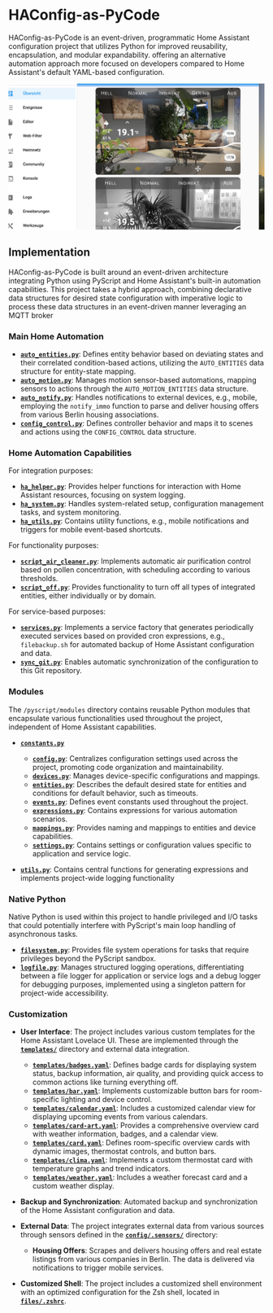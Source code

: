 # HAConfig-as-PyCode

HAConfig-as-PyCode is an event-driven, programmatic Home Assistant configuration project that utilizes Python for improved reusability, encapsulation, and modular expandability. 
offering an alternative automation approach more focused on developers compared to Home Assistant's default YAML-based configuration.

![Desktop](www/overview-desktop.png)

## Implementation

HAConfig-as-PyCode is built around an event-driven architecture integrating Python using PyScript and Home Assistant's built-in automation capabilities. This project takes a hybrid approach, combining declarative data structures for desired state configuration with imperative logic to process these data structures in an event-driven manner leveraging an MQTT broker 


### Main Home Automation

- **[`auto_entities.py`](pyscript/auto_entities.py)**: Defines entity behavior based on deviating states and their correlated condition-based actions, utilizing the `AUTO_ENTITIES` data structure for entity-state mapping.
- **[`auto_motion.py`](pyscript/auto_motion.py)**: Manages motion sensor-based automations, mapping sensors to actions through the `AUTO_MOTION_ENTITIES` data structure.
- **[`auto_notify.py`](pyscript/auto_notify.py)**: Handles notifications to external devices, e.g., mobile, employing the `notify_immo` function to parse and deliver housing offers from various Berlin housing associations.
- **[`config_control.py`](pyscript/config_control.py)**: Defines controller behavior and maps it to scenes and actions using the `CONFIG_CONTROL` data structure.

### Home Automation Capabilities

For integration purposes:
- **[`ha_helper.py`](pyscript/scripts/ha_helper.py)**: Provides helper functions for interaction with Home Assistant resources, focusing on system logging.
- **[`ha_system.py`](pyscript/scripts/ha_system.py)**: Handles system-related setup, configuration management tasks, and system monitoring.
- **[`ha_utils.py`](pyscript/scripts/ha_utils.py)**: Contains utility functions, e.g., mobile notifications and triggers for mobile event-based shortcuts.

For functionality purposes:
- **[`script_air_cleaner.py`](pyscript/scripts/script_air_cleaner.py)**: Implements automatic air purification control based on pollen concentration, with scheduling according to various thresholds.
- **[`script_off.py`](pyscript/scripts/script_off.py)**: Provides functionality to turn off all types of integrated entities, either individually or by domain.

For service-based purposes:
- **[`services.py`](pyscript/apps/services.py)**: Implements a service factory that generates periodically executed services based on provided cron expressions, e.g., `filebackup.sh` for automated backup of Home Assistant configuration and data.
- **[`sync_git.py`](pyscript/apps/sync_git.py)**: Enables automatic synchronization of the configuration to this Git repository.

### Modules

The `/pyscript/modules` directory contains reusable Python modules that encapsulate various functionalities used throughout the project, independent of Home Assistant capabilities.

- **[`constants.py`](pyscript/modules/constants.py)**
    - **[`config.py`](pyscript/modules/constants/config.py)**: Centralizes configuration settings used across the project, promoting code organization and maintainability.
    - **[`devices.py`](pyscript/modules/constants/devices.py)**: Manages device-specific configurations and mappings.
    - **[`entities.py`](pyscript/modules/constants/entities.py)**: Describes the default desired state for entities and conditions for default behavior, such as timeouts.
    - **[`events.py`](pyscript/modules/constants/events.py)**: Defines event constants used throughout the project.
    - **[`expressions.py`](pyscript/modules/constants/expressions.py)**: Contains expressions for various automation scenarios.
    - **[`mappings.py`](pyscript/modules/constants/mappings.py)**: Provides naming and mappings to entities and device capabilities.
    - **[`settings.py`](pyscript/modules/constants/settings.py)**: Contains settings or configuration values specific to application and service logic.

- **[`utils.py`](pyscript/modules/utils.py)**: Contains central functions for generating expressions and implements project-wide logging functionality

### Native Python

Native Python is used within this project to handle privileged and I/O tasks that could potentially interfere with PyScript's main loop handling of asynchronous tasks.

- **[`filesystem.py`](pyscript/python/filesystem.py)**: Provides file system operations for tasks that require privileges beyond the PyScript sandbox.
- **[`logfile.py`](pyscript/python/logfile.py)**: Manages structured logging operations, differentiating between a file logger for application or service logs and a debug logger for debugging purposes, implemented using a singleton pattern for project-wide accessibility.

### Customization

- **User Interface**: The project includes various custom templates for the Home Assistant Lovelace UI. These are implemented through the **[`templates/`](templates/)** directory and external data integration.

    -  **[`templates/badges.yaml`](templates/badges.yaml)**: Defines badge cards for displaying system status, backup information, air quality, and providing quick access to common actions like turning everything off.
    -  **[`templates/bar.yaml`](templates/bar.yaml)**: Implements customizable button bars for room-specific lighting and device control.
    -  **[`templates/calendar.yaml`](templates/calendar.yaml)**: Includes a customized calendar view for displaying upcoming events from various calendars.
    -  **[`templates/card-art.yaml`](templates/card-art.yaml)**: Provides a comprehensive overview card with weather information, badges, and a calendar view.
    -  **[`templates/card.yaml`](templates/card.yaml)**: Defines room-specific overview cards with dynamic images, thermostat controls, and button bars.
    -  **[`templates/clima.yaml`](templates/clima.yaml)**: Implements a custom thermostat card with temperature graphs and trend indicators.
    -  **[`templates/weather.yaml`](templates/weather.yaml)**: Includes a weather forecast card and a custom weather display.

- **Backup and Synchronization**: Automated backup and synchronization of the Home Assistant configuration and data.

- **External Data**: The project integrates external data from various sources through sensors defined in the **[`config/.sensors/`](config/.sensors/)** directory:

    -  **Housing Offers**: Scrapes and delivers housing offers and real estate listings from various companies in Berlin. The data is delivered via notifications to trigger mobile services.

- **Customized Shell**: The project includes a customized shell environment with an optimized configuration for the Zsh shell, located in **[`files/.zshrc`](files/.zshrc)**.